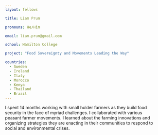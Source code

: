 ```yaml
---
layout: fellows

title: Liam Prum

pronouns: He/Him

email: liam.prum@gmail.com

school: Hamilton College

project: "Food Sovereignty and Movements Leading the Way"

countries:
  - Sweden
  - Ireland
  - Italy
  - Morocco
  - Kenya
  - Thailand
  - Brazil
---
```


I spent 14 months working with small holder farmers as they build food security in the face of myriad challenges. I collaborated with various peasant farmer movements. I learned about the farming innovations and organizing strategies they are enacting in their communities to respond to social and environmental crises.

